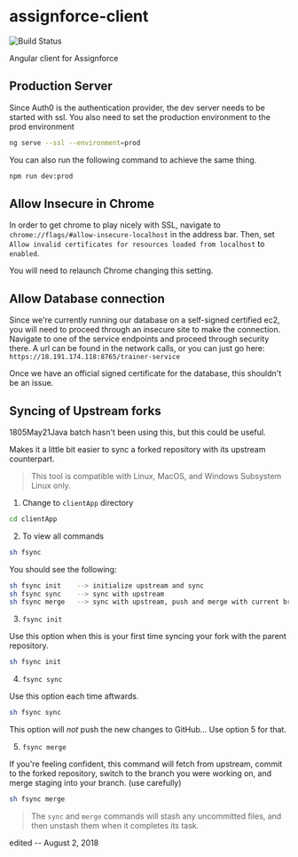 # assignforce-client

![Build Status](https://codebuild.us-east-1.amazonaws.com/badges?uuid=eyJlbmNyeXB0ZWREYXRhIjoibFdMT2VCR0N3WDd1byszL29WZ2pnT3k1OHhYMVU3UWRpeG1KVmdJR3NZcGNvT2YvSmtTRXRWYU5mNnVBV25OamdGQzRGRU5FbXJxUHdKeWhoYXE3Um5JPSIsIml2UGFyYW1ldGVyU3BlYyI6IkFMVm45OUpHODd6d2lBL0giLCJtYXRlcmlhbFNldFNlcmlhbCI6MX0%3D&branch=development)

Angular client for Assignforce

## Production Server

Since Auth0 is the authentication provider, the dev server needs to be started with ssl. You also need to set the production environment to the prod environment

```bash
ng serve --ssl --environment=prod
```

You can also run the following command to achieve the same thing.

```bash
npm run dev:prod
```

## Allow Insecure in Chrome

In order to get chrome to play nicely with SSL, navigate to `chrome://flags/#allow-insecure-localhost` in the address bar. Then, set `Allow invalid certificates for resources loaded from localhost` to `enabled`.

You will need to relaunch Chrome changing this setting.

## Allow Database connection

Since we're currently running our database on a self-signed certified ec2, you will need to proceed through an insecure site to make the connection. Navigate to one of the service endpoints and proceed through security there. A url can be found in the network calls, or you can just go here: `https://18.191.174.118:8765/trainer-service`

Once we have an official signed certificate for the database, this shouldn't be an issue.

## Syncing of Upstream forks

1805May21Java batch hasn't been using this, but this could be useful.

Makes it a little bit easier to sync a forked repository with its upstream counterpart.

> This tool is compatible with Linux, MacOS, and Windows Subsystem Linux only.

1.  Change to `clientApp` directory

```bash
cd clientApp
```

2.  To view all commands

```bash
sh fsync
```

You should see the following:

```bash
sh fsync init    --> initialize upstream and sync
sh fsync sync    --> sync with upstream
sh fsync merge   --> sync with upstream, push and merge with current branch (use with caution)
```

3.  `fsync init`

Use this option when this is your first time syncing your fork with the parent repository.

```bash
sh fsync init
```

4.  `fsync sync`

Use this option each time aftwards.

```bash
sh fsync sync
```

This option will _not_ push the new changes to GitHub... Use option 5 for that.

5.  `fsync merge`

If you're feeling confident, this command will fetch from upstream, commit to the forked repository, switch to the branch you were working on, and merge staging into your branch. (use carefully)

```bash
sh fsync merge
```

> The `sync` and `merge` commands will stash any uncommitted files, and then unstash them when it completes its task.

edited -- August 2, 2018
